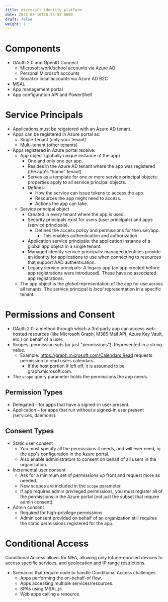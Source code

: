 ```yaml
---
title: microsoft identity platform
date: 2022-05-10T16:54:55-0600
draft: false
weight: 1
---
```


# Components
- OAuth 2.0 and OpenID Connect
  - Microsoft work/school accounts via Azure AD
  - Personal Microsoft accounts
  - Social or local accounts via Azure AD B2C
- MSAL
- App management portal
- App configuration API and PowerShell

# Service Principals
- Applications must be reigstered with an Azure AD tenant.
- Apps can be registered in Azure portal as:
  - Single-tenant (only your tenant)
  - Multi-tenant (other tenants)
- Apps registered in Azure portal receive:
  - App object (globally unique instance of the app)
    - One and only one per app.
    - Resides in the Azure AD tenant where the app was registered (the app's "home" tenant).
    - Serves as a template for one or more service principal objects: properties apply to all service principal objects.
    - Defines:
      - How the service can issue tokens to access the app.
      - Resources the app might need to access.
      - Actions the app can take.
  - Service principal object
    - Created in every tenant where the app is used.
    - Security principals exist for users (user principals) and apps (service principals).
      - Defines the access policy and permissions for the user/app.
        - This enables authentication and authorization.
    - Application service principals: the application instance of a global app object in a single tenant.
    - Managed identity service principals: managed identities provide an identity for applications to use when connecting to resources that support AAD authentication.
    - Legacy service principals: A legacy app (an app created before app registrations were introduced). These have no associated app registrations.
  - The app object is the *global* representation of the app for use across all tenants. The service principal is *local* representation in a specific tenant.

# Permissions and Consent
- OAuth 2.0: a method through which a 3rd party app can access web-hosted resources (like Microsoft Graph, M365 Mail API, Azure Key Vault, etc.) on behalf of a user.
- Scopes: permission sets (or just "permissions"). Represented in a string value.
  - Example: <https://graph.microsoft.com/Calendars.Read> requests permission to read users calendars.
    - If the host portion if left off, it is assumed to be graph.microsoft.com.
- The `scope` query parameter holds the permissions the app needs.

## Permission Types
- Delegated – for apps that have a signed-in user present.
- Application – for apps that run without a signed-in user present (services, daemons).

## Consent Types
- Static user consent
  - You must specify all the permissions it needs, and will ever need, in the app's configuration in the Azure portal.
  - Also enable administrators to consent on behalf of all users in the organization.
- Incremental user consent
  - Ask for a minimum set of permissions up front and request more as needed.
  - New scopes are included in the `scope` parameter.
  - If app requires admin privileged permissions, you must register all of the permissions in the Azure portal (not just the subset that require admin consent).
- Admin consent
  - Required for high-privilege permissions.
  - Admin consent provided on behalf of an organization still requires the static permissions registered for the app.

# Conditional Access
Conditional Access allows for MFA, allowing only Intune-enrolled devices to access specific services, and geolocation and IP range restrictions.
- Scenarios that require code to handle Conditional Access challenges
  - Apps performing the on-behalf-of flow.
  - Apps accessing multiple services/resources.
  - SPAs using MSAL.js.
  - Web apps calling a resource.
